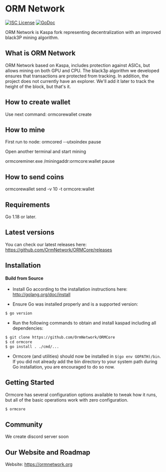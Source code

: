 
ORM Network
====

[![ISC License](http://img.shields.io/badge/license-ISC-blue.svg)](https://choosealicense.com/licenses/isc/)
[![GoDoc](https://img.shields.io/badge/godoc-reference-blue.svg)](http://godoc.org/github.com/kaspanet/kaspad)

ORM Network is Kaspa fork representing decentralization with an improved black3P mining algorithm.

## What is ORM Network

ORM Network based on Kaspa, includes protection against ASICs, but allows mining on both GPU and CPU. The black3p algorithm we developed ensures that transactions are protected from tracking. In addition, the project does not currently have an explorer. We'll add it later to track the height of the block, but that's it.

## How to create wallet

Use next command:
ormcorewallet create

## How to mine

First run to node: 
ormcored --utxoindex
pause

Open another terminal and start mining

ormcoreminer.exe /miningaddr:ormcore:wallet
pause

## How to send coins

ormcorewallet send -v 10 -t ormcore:wallet

## Requirements

Go 1.18 or later.

## Latest versions

You can check our latest releases here: https://github.com/OrmNetwork/ORMCore/releases

## Installation

#### Build from Source

- Install Go according to the installation instructions here:
  http://golang.org/doc/install

- Ensure Go was installed properly and is a supported version:

```bash
$ go version
```

- Run the following commands to obtain and install kaspad including all dependencies:

```bash
$ git clone https://github.com/OrmNetwork/ORMCore
$ cd ormcore
$ go install . ./cmd/...
```

- Ormcore (and utilities) should now be installed in `$(go env GOPATH)/bin`. If you did
  not already add the bin directory to your system path during Go installation,
  you are encouraged to do so now.


## Getting Started

Ormcore has several configuration options available to tweak how it runs, but all
of the basic operations work with zero configuration.

```bash
$ ormcore
```

## Community
We create discord server soon

## Our Website and Roadmap
Website: https://ormnetwork.org


